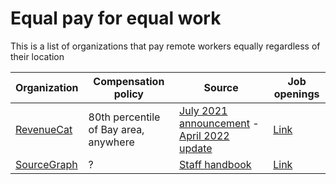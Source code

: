 # Equal pay for equal work
This is a list of organizations that pay remote workers equally regardless of their location

| Organization | Compensation policy | Source | Job openings |
| ------------ | ------------------ | ------- | -------- |
| [RevenueCat](https://www.revenuecat.com/) | 80th percentile of Bay area, anywhere | [July 2021 announcement](https://www.revenuecat.com/blog/the-case-for-location-independent-salaries) - [April 2022 update](https://revenuecat.notion.site/RevenueCat-Compensation-Philosophy-899394493c9b43789626c0aa46578b2a) | [Link](https://boards.greenhouse.io/revenuecat) |
| [SourceGraph](https://sourcegraph.com/search) | ? | [Staff handbook](https://handbook.sourcegraph.com/benefits-pay-perks/pay-expenses/compensation/) | [Link](https://boards.greenhouse.io/sourcegraph91) |
